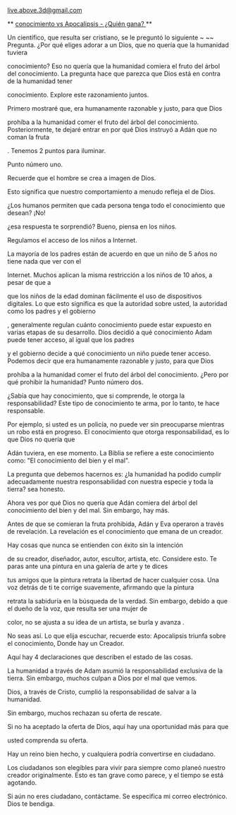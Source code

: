 <live.above.3d@gmail.com>

** <u> conocimiento vs Apocalipsis - ¿Quién gana? </u> **

Un científico, que resulta ser cristiano, se le preguntó lo siguiente ~ ~~ Pregunta.
¿Por qué eliges adorar a un Dios, que no quería que la humanidad tuviera

conocimiento? Eso no quería que la humanidad comiera el fruto del árbol
del conocimiento.
La pregunta hace que parezca que Dios está en contra de la humanidad tener

conocimiento.
Explore este razonamiento juntos.

Primero mostraré que, era humanamente razonable y justo, para que Dios

prohíba a la humanidad comer el fruto del árbol del conocimiento.
Posteriormente, te dejaré entrar en por qué Dios instruyó a Adán que no coman la fruta

.
Tenemos 2 puntos para iluminar.

Punto número uno.

Recuerde que el hombre se crea a imagen de Dios.

Esto significa que nuestro comportamiento a menudo refleja el de Dios.

¿Los humanos permiten que cada persona tenga todo el conocimiento que desean? ¡No!

¿esa respuesta te sorprendió? Bueno, piensa en los niños.

Regulamos el acceso de los niños a Internet.

La mayoría de los padres están de acuerdo en que un niño de 5 años no tiene nada que ver con el

Internet.
Muchos aplican la misma restricción a los niños de 10 años, a pesar de que a

que los niños de la edad dominan fácilmente el uso de dispositivos digitales.
Lo que esto significa es que la autoridad sobre usted, la autoridad como los padres y el gobierno

, generalmente regulan cuánto conocimiento puede estar expuesto
en varias etapas de su desarrollo.
Dios decidió a qué conocimiento Adam puede tener acceso, al igual que los padres

y el gobierno decide a qué conocimiento un niño puede tener acceso.
Podemos decir que era humanamente razonable y justo, para que Dios

prohíba a la humanidad comer el fruto del árbol del conocimiento.
¿Pero por qué prohibir la humanidad? Punto número dos.

¿Sabía que hay conocimiento, que si comprende, le otorga la responsabilidad? Este tipo de conocimiento te arma, por lo tanto, te hace responsable.

Por ejemplo, si usted es un policía, no puede ver sin preocuparse mientras
un robo está en progreso.
El conocimiento que otorga responsabilidad, es lo que Dios no quería que

Adán tuviera, en ese momento. La Biblia se refiere a este conocimiento como: "El conocimiento
del bien y el mal".

La pregunta que debemos hacernos es: ¿la humanidad ha podido
cumplir adecuadamente nuestra responsabilidad con nuestra especie y toda la tierra?
sea honesto.

Ahora ves por qué Dios no quería que Adán comiera del árbol del conocimiento
del bien y del mal.
Sin embargo, hay más.

Antes de que se comieran la fruta prohibida, Adán y Eva operaron a través de
revelación. La revelación es el conocimiento que emana de un creador.

Hay cosas que nunca se entienden con éxito sin la intención

de su creador, diseñador, autor, escultor, artista, etc.
Considere esto. Te paras ante una pintura en una galería de arte y te dices

tus amigos que la pintura retrata la libertad de hacer cualquier cosa.
Una voz detrás de ti te corrige suavemente, afirmando que la pintura

retrata la sabiduría en la búsqueda de la verdad.
Sin embargo, debido a que el dueño de la voz, que resulta ser una mujer de

color, no se ajusta a su idea de un artista, se burla y avanza
.

No seas así.
Lo que elija escuchar, recuerde esto: Apocalipsis triunfa sobre el conocimiento,
Donde hay un Creador.

Aquí hay 4 declaraciones que describen el estado de las cosas.

La humanidad a través de Adam asumió la responsabilidad exclusiva de la tierra.
Sin embargo, muchos culpan a Dios por el mal que vemos.

Dios, a través de Cristo, cumplió la responsabilidad de salvar a la humanidad.

Sin embargo, muchos rechazan su oferta de rescate.

Si no ha aceptado la oferta de Dios, aquí hay una oportunidad más para que

usted comprenda su oferta.

Hay un reino bien hecho, y cualquiera podría convertirse en ciudadano.

Los ciudadanos son elegibles para vivir para siempre como planeó nuestro creador originalmente.
Esto es tan grave como parece, y el tiempo se está agotando.

Si aún no eres ciudadano, contáctame. Se especifica mi correo electrónico.
Dios te bendiga.


